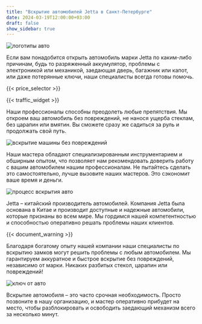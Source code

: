 ```yaml
---
title: "Вскрытие автомобилей Jetta в Санкт-Петербурге"
date: 2024-03-19T12:00:00+03:00
draft: false
show_sidebar: true
---
```


![логотипы авто](car_logo.jpg)

Если вам понадобится открыть автомобиль марки Jetta по каким-либо причинам, будь то разряженный аккумулятор, проблемы с электроникой или механикой, заедающая дверь, багажник или капот, или даже потерянные ключи, наши специалисты всегда готовы помочь.

{{< price_selector >}}

{{< traffic_widget >}}

Наши профессионалы способны преодолеть любые препятствия. Мы откроем ваш автомобиль без повреждений, не нанося ущерба стеклам, без царапин или вмятин. Вы сможете сразу же садиться за руль и продолжать свой путь.

![вскрытие машины без повреждений](car.jpg)

Наши мастера обладают специализированным инструментарием и обширным опытом, что позволяет нам рекомендовать доверить работу с вашим автомобилем нашим профессионалам. Не пытайтесь сделать это самостоятельно, лучше вызовите наших мастеров. Это сэкономит ваше время и деньги.

![процесс вскрытия авто](car_open.jpg)

Jetta – китайский производитель автомобилей. Компания Jetta была основана в Китае и производит доступные и надежные автомобили, которые признаны во всем мире. Мы гордимся нашей компетентностью и способностью оперативно решать проблемы наших клиентов.

{{< document_warning >}}

Благодаря богатому опыту нашей компании наши специалисты по вскрытию замков могут решить проблемы с любым автомобилем. Мы гарантируем аккуратное и быстрое вскрытие без повреждений, независимо от марки. Никаких разбитых стекол, царапин или повреждений!

![ключ от авто](car_key.jpg)

Вскрытие автомобиля – это часто срочная необходимость. Просто позвоните в нашу организацию, и мастер оперативно прибудет на место, чтобы разблокировать и освободить заедающий механизм всего за несколько минут.